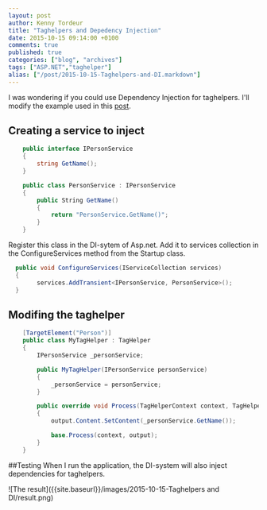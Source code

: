```yaml
---
layout: post
author: Kenny Tordeur
title: "Taghelpers and Depedency Injection"
date: 2015-10-15 09:14:00 +0100
comments: true
published: true
categories: ["blog", "archives"]
tags: ["ASP.NET","taghelper"]
alias: ["/post/2015-10-15-Taghelpers-and-DI.markdown"]
---
```


I was wondering if you could use Dependency Injection for taghelpers. I'll modify the example used in this [post]({{site.baseurl}}/post/2015/10/14/creating-a-custom-taghelper).

## Creating a service to inject
```csharp
    public interface IPersonService
    {
        string GetName();
    }

    public class PersonService : IPersonService
    {
        public String GetName()
        {
            return "PersonService.GetName()";
        }
    }
```

Register this class in the DI-sytem of Asp.net. Add it to services collection in the ConfigureServices method from the Startup class.

```csharp
  public void ConfigureServices(IServiceCollection services)
  {
        services.AddTransient<IPersonService, PersonService>();
  }
```

## Modifing the taghelper
```csharp
    [TargetElement("Person")]
    public class MyTagHelper : TagHelper
    {
        IPersonService _personService;

        public MyTagHelper(IPersonService personService)
        {
            _personService = personService;
        }

        public override void Process(TagHelperContext context, TagHelperOutput output)
        {
            output.Content.SetContent(_personService.GetName());

            base.Process(context, output);
        }
    }
```

##Testing
When I run the application, the DI-system will also inject dependencies for taghelpers.

![The result]({{site.baseurl}}/images/2015-10-15-Taghelpers and DI/result.png)



